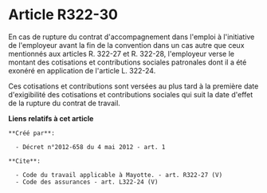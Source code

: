 # Article R322-30

En cas de rupture du contrat d'accompagnement dans l'emploi à l'initiative de l'employeur avant la fin de la convention dans
un cas autre que ceux mentionnés aux articles R. 322-27 et R. 322-28, l'employeur verse le montant des cotisations et
contributions sociales patronales dont il a été exonéré en application de l'article L. 322-24. 

Ces cotisations et contributions sont versées au plus tard à la première date d'exigibilité des cotisations et contributions
sociales qui suit la date d'effet de la rupture du contrat de travail.

**Liens relatifs à cet article**

	**Créé par**:

	  - Décret n°2012-658 du 4 mai 2012 - art. 1

	**Cite**:

	  - Code du travail applicable à Mayotte. - art. R322-27 (V)
	  - Code des assurances - art. L322-24 (V)
